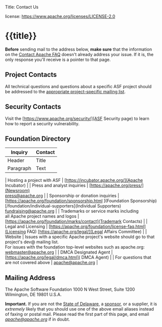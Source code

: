Title: Contact Us

license: https://www.apache.org/licenses/LICENSE-2.0

# {{title}}

**Before** sending mail to the address below, **make sure** that  the information on the [Contact Apache
FAQ](preFAQ.html) doesn't already address your issue. If it is, the only response you'll receive is a pointer
to that page.

## Project Contacts

All technical questions and questions about a specific ASF project should be addressed to the [appropriate project-specific mailing list](preFAQ.html#projects). 

## Security Contacts

Visit the [https://www.apache.org/security/](ASF Security page) to learn how to report a security vulnerability. 

## Foundation Directory


| Inquiry     | Contact |
| ----------- | ----------- |
| Header      | Title       |
| Paragraph   | Text        |


| Hosting a project with ASF | [https://incubator.apache.org/](Apache Incubator) |
| Press and analyst inquiries | [https://apache.org/press/](Newsroom) <br> press@apache.org  |
| Sponsorship or donation inquiries | [https://apache.org/foundation/sponsorship.html ](Foundation Sponsorship) <br> [/foundation/individual-supporters](Individual Supporters) <br> fundraising@apache.org |
| Trademarks or service marks including <br> all Apache project names and logos | [https://apache.org/foundation/marks/contact](Trademark Contacts) | 
| Legal and Licensing | [https://apache.org/foundation/license-faq.html](Licensing FAQ)
[https://apache.org/legal/](Legal Affairs Committee) | 
| Website | Issues with a specific Apache project's website should go to that project's dev@ mailing list. <br> For issues with the foundation top-level websites such as apache.org: webmaster@apache.org |
| DMCA Designated Agent | 
[https://apache.org/legal/dmca.html]( DMCA Agent) |
| For questions that are not covered above | apache@apache.org |

## Mailing Address

The Apache Software Foundation
1000 N West Street, Suite 1200
Wilmington, DE  19801
U.S.A.

**Important.** If you are not the [State of Delaware](records/),
a [sponsor](thanks), or a supplier, it is *extremely* likely that
you should use one of the above email aliases instead of faxing or postal mail.  Please read
the first part of this page, and email *apache@apache.org*
if in doubt.
